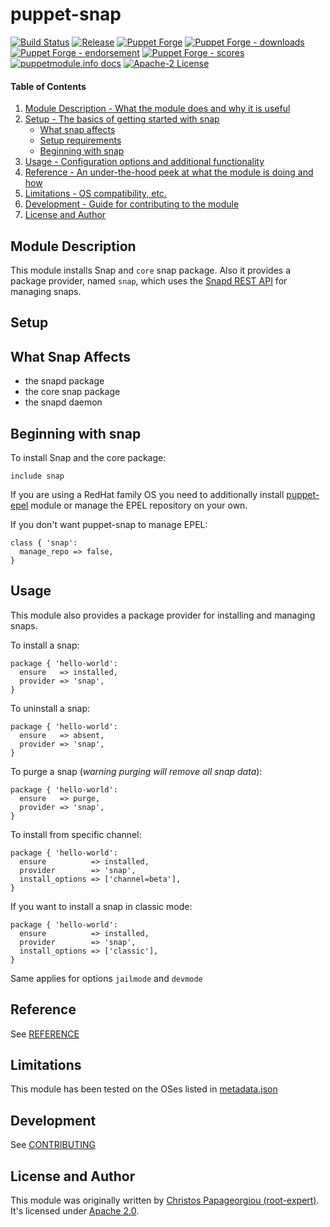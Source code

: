 # puppet-snap

[![Build Status](https://github.com/root-expert/puppet-snap/workflows/CI/badge.svg)](https://github.com/root-expert/puppet-snap/actions?query=workflow%3ACI)
[![Release](https://github.com/root-expert/puppet-snap/actions/workflows/release.yml/badge.svg)](https://github.com/root-expert/puppet-snap/actions/workflows/release.yml)
[![Puppet Forge](https://img.shields.io/puppetforge/v/root-expert/snap.svg)](https://forge.puppet.com/root-expert/snap)
[![Puppet Forge - downloads](https://img.shields.io/puppetforge/dt/root-expert/snap.svg)](https://forge.puppet.com/root-expert/snap)
[![Puppet Forge - endorsement](https://img.shields.io/puppetforge/e/root-expert/snap.svg)](https://forge.puppet.com/root-expert/snap)
[![Puppet Forge - scores](https://img.shields.io/puppetforge/f/root-expert/snap.svg)](https://forge.puppet.com/root-expert/snap)
[![puppetmodule.info docs](http://www.puppetmodule.info/images/badge.png)](http://www.puppetmodule.info/m/puppet-snap)
[![Apache-2 License](https://img.shields.io/github/license/root-expert/puppet-snap.svg)](LICENSE)

#### Table of Contents

1. [Module Description - What the module does and why it is useful](#module-description)
2. [Setup - The basics of getting started with snap](#setup)
   * [What snap affects](#what-snap-affects)
   * [Setup requirements](#setup-requirements)
   * [Beginning with snap](#beginning-with-snap)
3. [Usage - Configuration options and additional functionality](#usage)
4. [Reference - An under-the-hood peek at what the module is doing and how](#reference)
5. [Limitations - OS compatibility, etc.](#limitations)
6. [Development - Guide for contributing to the module](#development)
7. [License and Author](#license)

## Module Description

This module installs Snap and `core` snap package. Also it provides a package provider, named `snap`, which uses
the [Snapd REST API](https://snapcraft.io/docs/snapd-api) for managing snaps.

## Setup

## What Snap Affects

* the snapd package
* the core snap package
* the snapd daemon

## Beginning with snap

To install Snap and the core package:

```puppet
include snap
```

If you are using a RedHat family OS you need to additionally install [puppet-epel](https://github.com/voxpupuli/puppet-epel)
module or manage the EPEL repository on your own.

If you don't want puppet-snap to manage EPEL:

```puppet
class { 'snap':
  manage_repo => false,
}
```

## Usage

This module also provides a package provider for installing and managing snaps.

To install a snap:

```puppet
package { 'hello-world':
  ensure   => installed,
  provider => 'snap',
}
```

To uninstall a snap:

```puppet
package { 'hello-world':
  ensure   => absent,
  provider => 'snap',
}
```

To purge a snap (_warning purging will remove all snap data_):

```puppet
package { 'hello-world':
  ensure   => purge,
  provider => 'snap',
}
```

To install from specific channel:

```puppet
package { 'hello-world':
  ensure          => installed,
  provider        => 'snap',
  install_options => ['channel=beta'],
}
```

If you want to install a snap in classic mode:

```puppet
package { 'hello-world':
  ensure          => installed,
  provider        => 'snap',
  install_options => ['classic'],
}
```

Same applies for options `jailmode` and `devmode`

## Reference

See [REFERENCE](https://github.com/root-expert/puppet-snap/blob/master/REFERENCE.md)

## Limitations

This module has been tested on the OSes listed
in [metadata.json](https://github.com/root-expert/puppet-snap/blob/master/metadata.json)

## Development

See [CONTRIBUTING](https://github.com/root-expert/puppet-snap/blob/master/.github/CONTRIBUTING.md)

## License and Author

This module was originally written by [Christos Papageorgiou (root-expert)](https://github.com/root-expert). It's licensed
under [Apache 2.0](https://github.com/root-expert/puppet-snap/blob/master/LICENSE).

